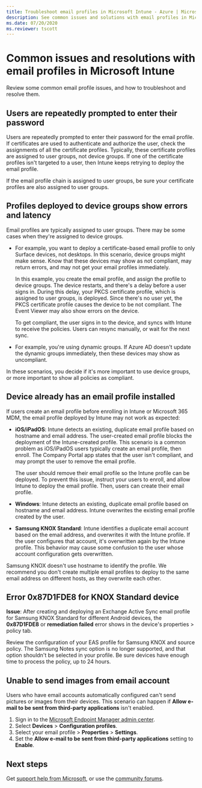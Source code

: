 ```yaml
---
title: Troubleshoot email profiles in Microsoft Intune - Azure | Microsoft Docs
description: See common issues and solutions with email profiles in Microsoft Intune, including duplicate email profiles and errors on Samsung KNOX Standard Android devices.
ms.date: 07/20/2020
ms.reviewer: tscott
---
```

# Common issues and resolutions with email profiles in Microsoft Intune

Review some common email profile issues, and how to troubleshoot and resolve them.

## Users are repeatedly prompted to enter their password

Users are repeatedly prompted to enter their password for the email profile. If certificates are used to authenticate and authorize the user, check the assignments of all the certificate profiles. Typically, these certificate profiles are assigned to user groups, not device groups. If one of the certificate profiles isn't targeted to a user, then Intune keeps retrying to deploy the email profile.

If the email profile chain is assigned to user groups, be sure your certificate profiles are also assigned to user groups.

## Profiles deployed to device groups show errors and latency

Email profiles are typically assigned to user groups. There may be some cases when they're assigned to device groups.

- For example, you want to deploy a certificate-based email profile to only Surface devices, not desktops. In this scenario, device groups might make sense. Know that these devices may show as not compliant, may return errors, and may not get your email profiles immediately.

  In this example, you create the email profile, and assign the profile to device groups. The device restarts, and there's a delay before a user signs in. During this delay, your PKCS certificate profile, which is assigned to user groups, is deployed. Since there's no user yet, the PKCS certificate profile causes the device to be not compliant. The Event Viewer may also show errors on the device.

  To get compliant, the user signs in to the device, and syncs with Intune to receive the policies. Users can resync manually, or wait for the next sync.

- For example, you're using dynamic groups. If Azure AD doesn't update the dynamic groups immediately, then these devices may show as uncompliant.

In these scenarios, you decide if it's more important to use device groups, or more important to show all policies as compliant.

## Device already has an email profile installed

If users create an email profile before enrolling in Intune or Microsoft 365 MDM, the email profile deployed by Intune may not work as expected:

- **iOS/iPadOS**: Intune detects an existing, duplicate email profile based on hostname and email address. The user-created email profile blocks the deployment of the Intune-created profile. This scenario is a common problem as iOS/iPadOS users typically create an email profile, then enroll. The Company Portal app states that the user isn't compliant, and may prompt the user to remove the email profile.

  The user should remove their email profile so the Intune profile can be deployed. To prevent this issue, instruct your users to enroll, and allow Intune to deploy the email profile. Then, users can create their email profile.

- **Windows**: Intune detects an existing, duplicate email profile based on hostname and email address. Intune overwrites the existing email profile created by the user.

- **Samsung KNOX Standard**: Intune identifies a duplicate email account based on the email address, and overwrites it with the Intune profile. If the user configures that account, it's overwritten again by the Intune profile. This behavior may cause some confusion to the user whose account configuration gets overwritten.

Samsung KNOX doesn't use hostname to identify the profile. We recommend you don't create multiple email profiles to deploy to the same email address on different hosts, as they overwrite each other.

## Error 0x87D1FDE8 for KNOX Standard device

**Issue**: After creating and deploying an Exchange Active Sync email profile for Samsung KNOX Standard for different Android devices, the **0x87D1FDE8** or **remediation failed** error shows in the device's properties > policy tab.

Review the configuration of your EAS profile for Samsung KNOX and source policy. The Samsung Notes sync option is no longer supported, and that option shouldn't be selected in your profile. Be sure devices have enough time to process the policy, up to 24 hours.

## Unable to send images from  email account

Users who have email accounts automatically configured can't send pictures or images from their devices. This scenario can happen if **Allow e-mail to be sent from third-party applications** isn't enabled.

1. Sign in to the [Microsoft Endpoint Manager admin center](https://go.microsoft.com/fwlink/?linkid=2109431).
2. Select **Devices** > **Configuration profiles**.
3. Select your email profile > **Properties** > **Settings**.
4. Set the **Allow e-mail to be sent from third-party applications** setting to **Enable**.

## Next steps

Get [support help from Microsoft](/mem/intune/fundamentals/get-support), or use the [community forums](https://social.technet.microsoft.com/Forums/en-US/home?category=microsoftintune).
